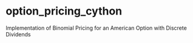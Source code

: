 # option_pricing_cython
Implementation of Binomial Pricing for an American Option with Discrete Dividends
